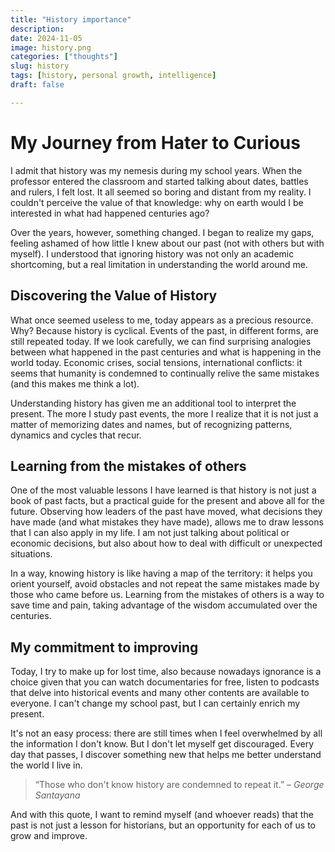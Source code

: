 ```yaml
---
title: "History importance"
description: 
date: 2024-11-05
image: history.png
categories: ["thoughts"]
slug: history
tags: [history, personal growth, intelligence]
draft: false

---
```

# My Journey from Hater to Curious

I admit that history was my nemesis during my school years. When the professor entered the classroom and started talking about dates, battles and rulers, I felt lost. It all seemed so boring and distant from my reality. I couldn't perceive the value of that knowledge: why on earth would I be interested in what had happened centuries ago?

Over the years, however, something changed. I began to realize my gaps, feeling ashamed of how little I knew about our past (not with others but with myself). I understood that ignoring history was not only an academic shortcoming, but a real limitation in understanding the world around me.

## Discovering the Value of History

What once seemed useless to me, today appears as a precious resource. Why? Because history is cyclical. Events of the past, in different forms, are still repeated today. If we look carefully, we can find surprising analogies between what happened in the past centuries and what is happening in the world today. Economic crises, social tensions, international conflicts: it seems that humanity is condemned to continually relive the same mistakes (and this makes me think a lot).

Understanding history has given me an additional tool to interpret the present. The more I study past events, the more I realize that it is not just a matter of memorizing dates and names, but of recognizing patterns, dynamics and cycles that recur.

## Learning from the mistakes of others

One of the most valuable lessons I have learned is that history is not just a book of past facts, but a practical guide for the present and above all for the future. Observing how leaders of the past have moved, what decisions they have made (and what mistakes they have made), allows me to draw lessons that I can also apply in my life. I am not just talking about political or economic decisions, but also about how to deal with difficult or unexpected situations.

In a way, knowing history is like having a map of the territory: it helps you orient yourself, avoid obstacles and not repeat the same mistakes made by those who came before us. Learning from the mistakes of others is a way to save time and pain, taking advantage of the wisdom accumulated over the centuries.

## My commitment to improving

Today, I try to make up for lost time, also because nowadays ignorance is a choice given that you can watch documentaries for free, listen to podcasts that delve into historical events and many other contents are available to everyone. I can't change my school past, but I can certainly enrich my present.

It's not an easy process: there are still times when I feel overwhelmed by all the information I don't know. But I don't let myself get discouraged. Every day that passes, I discover something new that helps me better understand the world I live in.

> “Those who don't know history are condemned to repeat it.” – *George Santayana*

And with this quote, I want to remind myself (and whoever reads) that the past is not just a lesson for historians, but an opportunity for each of us to grow and improve.